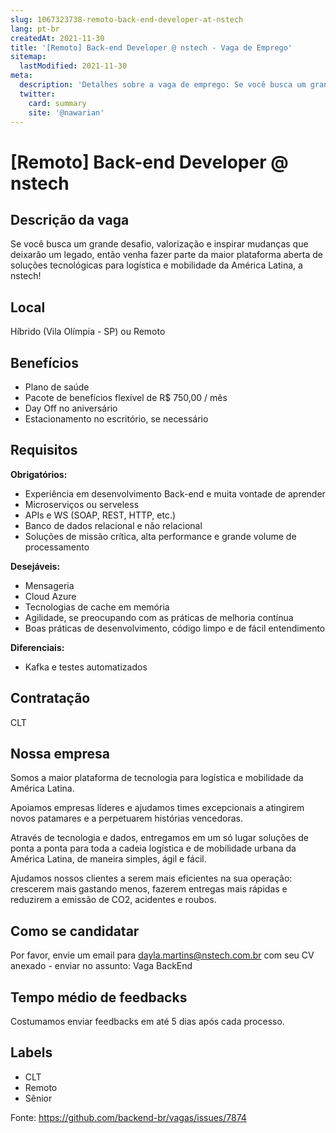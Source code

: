 ```yaml
---
slug: 1067323738-remoto-back-end-developer-at-nstech
lang: pt-br
createdAt: 2021-11-30
title: '[Remoto] Back-end Developer @ nstech - Vaga de Emprego'
sitemap:
  lastModified: 2021-11-30
meta:
  description: 'Detalhes sobre a vaga de emprego: Se você busca um grande desafio, valorização e inspirar mudanças que deixarão um legado, então venha fazer parte da maior plataforma aberta de soluções tecnológicas para logística e mobilidade da América Latina, a nstech!'
  twitter:
    card: summary
    site: '@nawarian'
---
```


# [Remoto] Back-end Developer @ nstech

## Descrição da vaga

Se você busca um grande desafio, valorização e inspirar mudanças que deixarão um legado, então venha fazer parte da maior plataforma aberta de soluções tecnológicas para logística e mobilidade da América Latina, a nstech!

## Local

Híbrido (Vila Olímpia - SP) ou Remoto

## Benefícios

- Plano de saúde
- Pacote de benefícios flexível de R$ 750,00 / mês
- Day Off no aniversário
- Estacionamento no escritório, se necessário

## Requisitos

**Obrigatórios:**
- Experiência em desenvolvimento Back-end e muita vontade de aprender
- Microserviços ou serveless
- APIs e WS (SOAP, REST, HTTP, etc.)
- Banco de dados relacional e não relacional
- Soluções de missão crítica, alta performance e grande volume de processamento

**Desejáveis:**
- Mensageria
- Cloud Azure
- Tecnologias de cache em memória
- Agilidade, se preocupando com as práticas de melhoria contínua
- Boas práticas de desenvolvimento, código limpo e de fácil entendimento

**Diferenciais:**
- Kafka e testes automatizados

## Contratação

CLT

## Nossa empresa

Somos a maior plataforma de tecnologia para logística e mobilidade da América Latina.
 
Apoiamos empresas líderes e ajudamos times excepcionais a atingirem novos patamares e a perpetuarem histórias vencedoras.

Através de tecnologia e dados, entregamos em um só lugar soluções de ponta a ponta para toda a cadeia logística e de mobilidade urbana da América Latina, de maneira simples, ágil e fácil.

Ajudamos nossos clientes a serem mais eficientes na sua operação: crescerem mais gastando menos, fazerem entregas mais rápidas e reduzirem a emissão de CO2, acidentes e roubos.

## Como se candidatar

Por favor, envie um email para dayla.martins@nstech.com.br com seu CV anexado - enviar no assunto: Vaga BackEnd

## Tempo médio de feedbacks

Costumamos enviar feedbacks em até 5 dias após cada processo.

## Labels

- CLT
- Remoto
- Sênior

Fonte: https://github.com/backend-br/vagas/issues/7874